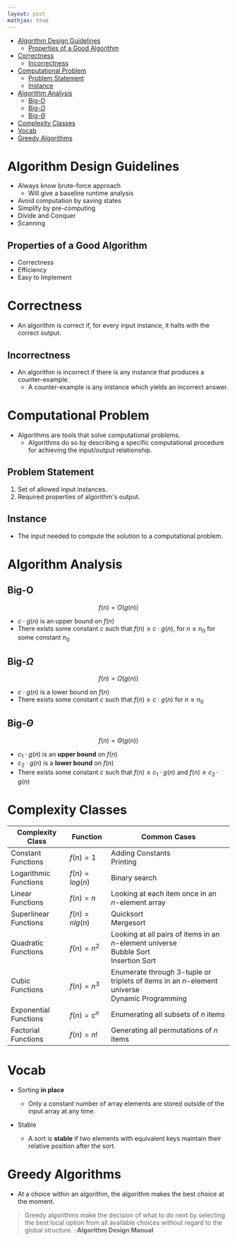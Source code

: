 ```yaml
---
layout: post
mathjax: true
---
```


- [Algorithm Design Guidelines](#algorithm-design-guidelines)
    - [Properties of a Good Algorithm](#properties-of-a-good-algorithm)
- [Correctness](#correctness)
    - [Incorrectness](#incorrectness)
- [Computational Problem](#computational-problem)
    - [Problem Statement](#problem-statement)
    - [Instance](#instance)
- [Algorithm Analysis](#algorithm-analysis)
    - [Big-O](#big-o)
    - [Big-$\Omega$](#big-omega)
    - [Big-$\Theta$](#big-theta)
- [Complexity Classes](#complexity-classes)
- [Vocab](#vocab)
- [Greedy Algorithms](#greedy-algorithms)

# Algorithm Design Guidelines

- Always know brute-force approach
  - Will give a baseline runtime analysis
- Avoid computation by saving states
- Simplify by pre-computing
- Divide and Conquer
- Scanning
 
## Properties of a Good Algorithm

* Correctness
* Efficiency
* Easy to Implement

# Correctness

- An algorithm is correct if, for every input instance, it halts with the correct output.

## Incorrectness
- An algorithm is incorrect if there is any instance that produces a counter-example.
    - A counter-example is any instance which yields an incorrect answer.

# Computational Problem

- Algorithms are tools that solve computational problems.
  - Algorithms do so by describing a specific computational procedure for achieving the input/output relationship.

## Problem Statement
1. Set of allowed input instances.
2. Required properties of algorithm's output.

## Instance

- The input needed to compute the solution to a computational problem.

# Algorithm Analysis
## Big-O
$$f(n)=O(g(n))$$
- $c\cdot{g(n)}$ is an upper bound on $f(n)$
- There exists some constant $c$ such that $f(n) \le c\cdot g(n)$, for $n\ge n_0$ for some constant $n_0$

## Big-$\Omega$
$$f(n)=\Omega(g(n))$$
- $c\cdot g(n)$ is a lower bound on $f(n)$
- There exists some constant $c$ such that $f(n)\ge c\cdot g(n)$ for $n\ge n_0$

## Big-$\Theta$
$$f(n)=\Theta(g(n))$$
- $c_1\cdot g(n)$ is an **upper bound** on $f(n)$
- $c_2\cdot g(n)$ is a **lower bound** on $f(n)$
- There exists some constant $c$ such that $f(n)\le c_1\cdot g(n)$ and $f(n)\ge c_2\cdot g(n)$

# Complexity Classes

| Complexity Class      | Function        | Common Cases                                                                                     |
| --------------------- | --------------- | ------------------------------------------------------------------------------------------------ |
| Constant Functions    | $f(n) = 1$      | Adding Constants<br>Printing                                                                     |
| Logarithmic Functions | $f(n) = log(n)$ | Binary search                                                                                    |
| Linear Functions      | $f(n) = n$      | Looking at each item once in an $n$-element array                                                |
| Superlinear Functions | $f(n) = nlg(n)$ | Quicksort<br>Mergesort                                                                           |
| Quadratic Functions   | $f(n) = n^2$    | Looking at all pairs of items in an $n$-element universe<br>Bubble Sort<br>Insertion Sort        |
| Cubic Functions       | $f(n) = n^3$    | Enumerate through 3-tuple or triplets of items in an $n$-element universe<br>Dynamic Programming |
| Exponential Functions | $f(n) = c^n$    | Enumerating all subsets of $n$ items                                                             |
| Factorial Functions   | $f(n) = n!$     | Generating all permutations of $n$ items                                                         |


# Vocab

- Sorting **in place**
    - Only a constant number of array elements are stored outside of the input array at any time.

- Stable
    - A sort is **stable** if two elements with equivalent keys maintain their relative position after the sort.

# Greedy Algorithms

- At a choice within an algorithm, the algorithm makes the best choice at the moment.

> Greedy algorithms make the decision of what to do next by selecting the best local option from all available choices without regard to the global structure. -**Algorithm Design Manual**
